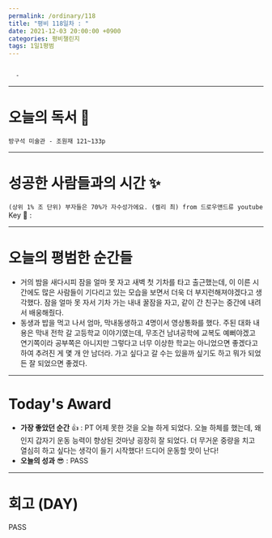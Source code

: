 ```yaml
---
permalink: /ordinary/118
title: "평비 118일차 : "
date: 2021-12-03 20:00:00 +0900
categories: 평비챌린지
tags: 1일1평범
---
```

```

  - 
```

---
# 오늘의 독서 📕
`방구석 미술관 - 조원재 121~133p`  


---
# 성공한 사람들과의 시간 ✨
`(상위 1% 조 단위) 부자들은 70%가 자수성가에요. (켈리 최) from 드로우앤드류 youtube`  
Key 🔑 :


---
# 오늘의 평범한 순간들
- 거의 밤을 새다시피 잠을 얼마 못 자고 새벽 첫 기차를 타고 출근했는데, 이 이른 시간에도 많은 사람들이 기다리고 있는 모습을 보면서 더욱 더 부지런해져야겠다고 생각했다. 잠을 얼마 못 자서 기차 가는 내내 꿀잠을 자고, 같이 간 친구는 중간에 내려서 배웅해줬다.
- 동생과 밥을 먹고 나서 엄마, 막내동생하고 4명이서 영상통화를 했다. 주된 대화 내용은 막내 전학 갈 고등학교 이야기였는데, 무조건 남녀공학에 교복도 예뻐야겠고 연기쪽이라 공부쪽은 아니지만 그렇다고 너무 이상한 학교는 아니었으면 좋겠다고 하여 추려진 게 몇 개 안 남더라. 가고 싶다고 갈 수는 있을까 싶기도 하고 뭐가 되었든 잘 되었으면 좋겠다.

---
# Today's Award
- **가장 좋았던 순간** 👍 : PT 어제 못한 것을 오늘 하게 되었다. 오늘 하체를 했는데, 왜인지 갑자기 운동 능력이 향상된 것마냥 굉장히 잘 되었다. 더 무거운 중량을 치고 열심히 하고 싶다는 생각이 들기 시작했다! 드디어 운동할 맛이 난다!
- **오늘의 성과** 😎 : PASS

---
# 회고 (DAY)
PASS